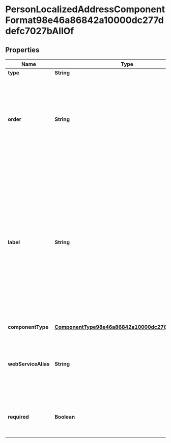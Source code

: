 

# PersonLocalizedAddressComponentFormat98e46a86842a10000dc277ddefc7027bAllOf


## Properties

| Name | Type | Description | Notes |
|------------ | ------------- | ------------- | -------------|
|**type** | **String** |  |  [optional] |
|**order** | **String** | The order in which the address component appears on the address maintenance page. The order of an address component is country-specific. |  [optional] |
|**label** | **String** | Country-specific label override for an address component. If no country-specific override exists, the generic component name is used. For example, for the US, the label State overrides the underlying generic component name Region. |  [optional] |
|**componentType** | [**ComponentType98e46a86842a10000dc278233c7e0280**](ComponentType98e46a86842a10000dc278233c7e0280.md) |  |  [optional] |
|**webServiceAlias** | **String** | The custom Web Service Alias defined on an address component. For use with the Recruiting API. |  [optional] |
|**required** | **Boolean** | True if the address component is required for the country. |  [optional] |



